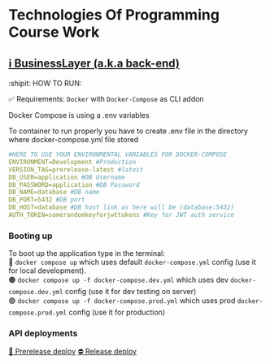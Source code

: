# Technologies Of Programming Course Work
## [:information_source: BusinessLayer (a.k.a back-end)](https://github.com/daniilda/top-course-work)

:shipit: HOW TO RUN:

:white_check_mark: Requirements: `Docker` with `Docker-Compose` as  CLI addon

Docker Compose is using a .env variables

To container to run properly you have to create .env file in the directory where docker-compose.yml file stored

```yaml
#HERE TO USE YOUR ENVIRONMENTAL VARIABLES FOR DOCKER-COMPOSE
ENVIRONMENT=Development #Production
VERSION_TAG=prerelease-latest #latest
DB_USER=application #DB Username
DB_PASSWORD=application #DB Password
DB_NAME=database #DB name
DB_PORT=5432 #DB port
DB_HOST=database #DB host link as here will be (database:5432)
AUTH_TOKEN=somerandomkeyforjwttokens #Key for JWT auth service
```

### Booting up
To boot up the application type in the terminal:<br/>
:red_circle: `docker compose up`  which uses default `docker-compose.yml` config (use it for local development).<br/>
:orange_circle: `docker compose up -f docker-compose.dev.yml` which uses dev `docker-compose.dev.yml` config (use it for dev testing on server)<br/>
:green_circle: `docker compose up -f docker-compose.prod.yml` which uses prod `docker-compose.prod.yml` config (use it for production)

### API deployments
[:whale: Prerelease deploy](http://api.top-course-work.dev.daniilda.xyz/index.html)
[:no_entry: Release deploy](http://api.top-course-work.daniilda.xyz/index.html)

